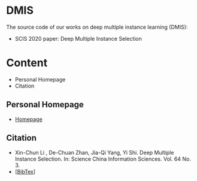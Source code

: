 # DMIS
The source code of our works on deep multiple instance learning (DMIS):
* SCIS 2020 paper: Deep Multiple Instance Selection

# Content
* Personal Homepage
* Citation

## Personal Homepage
  * [Homepage](https://www.lamda.nju.edu.cn/lixc/)

## Citation
  * Xin-Chun Li , De-Chuan Zhan, Jia-Qi Yang, Yi Shi. Deep Multiple Instance Selection. In: Science China Information Sciences. Vol. 64 No. 3.
  * \[[BibTex](https://dblp.org/pid/246/2947.html)\]
